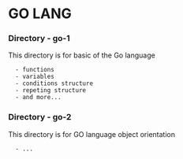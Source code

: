 # GO LANG

<h3> Directory - go-1 </h3>

This directory is for basic of the Go language

```
  - functions
  - variables
  - conditions structure
  - repeting structure
  - and more...
```

<h3> Directory - go-2 </h3>

This directory is for GO language object orientation

```
  - ...
```
